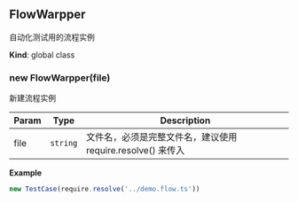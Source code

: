 <a name="FlowWarpper"></a>

## FlowWarpper
自动化测试用的流程实例

**Kind**: global class  
<a name="new_FlowWarpper_new"></a>

### new FlowWarpper(file)
新建流程实例


| Param | Type | Description |
| --- | --- | --- |
| file | <code>string</code> | 文件名，必须是完整文件名，建议使用 require.resolve() 来传入 |

**Example**  
```js
new TestCase(require.resolve('../demo.flow.ts'))
```
